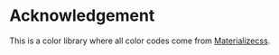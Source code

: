 # Acknowledgement

This is a color library where all color codes come from [Materializecss](http://materializecss.com/color.html).

